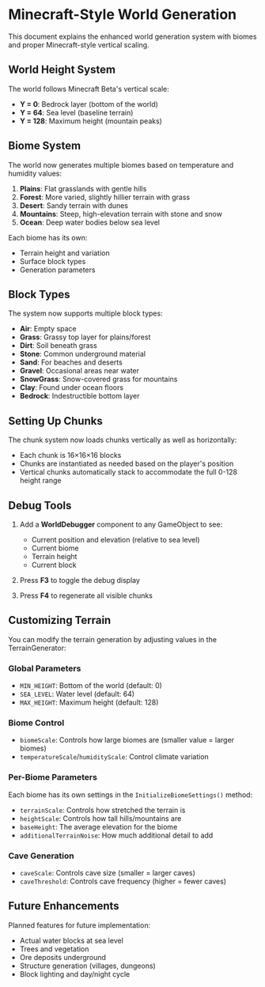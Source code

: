 # Minecraft-Style World Generation

This document explains the enhanced world generation system with biomes and proper Minecraft-style vertical scaling.

## World Height System

The world follows Minecraft Beta's vertical scale:

- **Y = 0**: Bedrock layer (bottom of the world)
- **Y = 64**: Sea level (baseline terrain)
- **Y = 128**: Maximum height (mountain peaks)

## Biome System

The world now generates multiple biomes based on temperature and humidity values:

1. **Plains**: Flat grasslands with gentle hills
2. **Forest**: More varied, slightly hillier terrain with grass
3. **Desert**: Sandy terrain with dunes
4. **Mountains**: Steep, high-elevation terrain with stone and snow
5. **Ocean**: Deep water bodies below sea level

Each biome has its own:
- Terrain height and variation
- Surface block types
- Generation parameters

## Block Types

The system now supports multiple block types:

- **Air**: Empty space
- **Grass**: Grassy top layer for plains/forest
- **Dirt**: Soil beneath grass
- **Stone**: Common underground material
- **Sand**: For beaches and deserts
- **Gravel**: Occasional areas near water
- **SnowGrass**: Snow-covered grass for mountains
- **Clay**: Found under ocean floors
- **Bedrock**: Indestructible bottom layer

## Setting Up Chunks

The chunk system now loads chunks vertically as well as horizontally:
- Each chunk is 16×16×16 blocks
- Chunks are instantiated as needed based on the player's position
- Vertical chunks automatically stack to accommodate the full 0-128 height range

## Debug Tools

1. Add a **WorldDebugger** component to any GameObject to see:
   - Current position and elevation (relative to sea level)
   - Current biome
   - Terrain height
   - Current block

2. Press **F3** to toggle the debug display
3. Press **F4** to regenerate all visible chunks

## Customizing Terrain

You can modify the terrain generation by adjusting values in the TerrainGenerator:

### Global Parameters
- `MIN_HEIGHT`: Bottom of the world (default: 0)
- `SEA_LEVEL`: Water level (default: 64)
- `MAX_HEIGHT`: Maximum height (default: 128)

### Biome Control
- `biomeScale`: Controls how large biomes are (smaller value = larger biomes)
- `temperatureScale`/`humidityScale`: Control climate variation

### Per-Biome Parameters
Each biome has its own settings in the `InitializeBiomeSettings()` method:
- `terrainScale`: Controls how stretched the terrain is
- `heightScale`: Controls how tall hills/mountains are
- `baseHeight`: The average elevation for the biome
- `additionalTerrainNoise`: How much additional detail to add

### Cave Generation
- `caveScale`: Controls cave size (smaller = larger caves)
- `caveThreshold`: Controls cave frequency (higher = fewer caves)

## Future Enhancements

Planned features for future implementation:
- Actual water blocks at sea level
- Trees and vegetation
- Ore deposits underground
- Structure generation (villages, dungeons)
- Block lighting and day/night cycle 